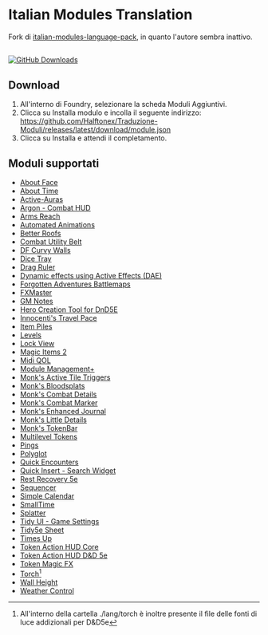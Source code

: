 # Italian Modules Translation

Fork di [italian-modules-language-pack](https://gitlab.com/riccisi/italian-modules-language-pack), in quanto l'autore sembra inattivo.

##
[![GitHub Downloads](https://img.shields.io/github/release/Halftonex/Traduzione-Moduli?include_prereleases=&sort=semver&color=teal)](https://github.com/Halftonex/Traduzione-Moduli/releases/)

## Download
1. All'interno di Foundry, selezionare la scheda Moduli Aggiuntivi.
1. Clicca su Installa modulo e incolla il seguente indirizzo: https://github.com/Halftonex/Traduzione-Moduli/releases/latest/download/module.json
1. Clicca su Installa e attendi il completamento.

## Moduli supportati
* [About Face](https://github.com/mclemente/about-face)
* [About Time](https://gitlab.com/tposney/about-time)
* [Active-Auras](https://github.com/kandashi/Active-Auras)
* [Argon - Combat HUD](https://github.com/theripper93/enhancedcombathud)
* [Arms Reach](https://github.com/p4535992/foundryvtt-arms-reach)
* [Automated Animations](https://github.com/otigon/automated-jb2a-animations)
* [Better Roofs](https://github.com/theripper93/Better-Roofs/)
* [Combat Utility Belt](https://github.com/death-save/combat-utility-belt)
* [DF Curvy Walls](https://github.com/flamewave000/dragonflagon-fvtt/tree/master/df-curvy-walls)
* [Dice Tray](https://gitlab.com/asacolips-projects/foundry-mods/foundry-vtt-dice-calculator)
* [Drag Ruler](https://github.com/manuelVo/foundryvtt-drag-ruler)
* [Dynamic effects using Active Effects (DAE)](https://gitlab.com/tposney/dae)
* [Forgotten Adventures Battlemaps](https://www.forgotten-adventures.net/)
* [FXMaster](https://github.com/ghost-fvtt/fxmaster)
* [GM Notes](https://github.com/bithir/gm-notes)
* [Hero Creation Tool for DnD5E](https://github.com/HeroCreationLab/hero-creation-tool)
* [Innocenti's Travel Pace](https://github.com/rinnocenti/travel-pace)
* [Item Piles](https://github.com/fantasycalendar/FoundryVTT-ItemPiles)
* [Levels](https://github.com/theripper93/Levels)
* [Lock View](https://github.com/CDeenen/LockView)
* [Magic Items 2](https://github.com/PwQt/magic-items-2)
* [Midi QOL](https://gitlab.com/tposney/midi-qol)
* [Module Management+](https://github.com/mouse0270/module-credits)
* [Monk's Active Tile Triggers](https://github.com/ironmonk88/monks-active-tiles)
* [Monk's Bloodsplats](https://github.com/ironmonk88/monks-bloodsplats)
* [Monk's Combat Details](https://github.com/ironmonk88/monks-combat-details)
* [Monk's Combat Marker](https://github.com/ironmonk88/monks-combat-marker)
* [Monk's Enhanced Journal](https://github.com/ironmonk88/monks-enhanced-journal)
* [Monk's Little Details](https://github.com/ironmonk88/monks-little-details)
* [Monk's TokenBar](https://github.com/ironmonk88/monks-tokenbar)
* [Multilevel Tokens](https://github.com/grandseiken/foundryvtt-multilevel-tokens)
* [Pings](https://gitlab.com/foundry-azzurite/pings)
* [Polyglot](https://github.com/mclemente/fvtt-module-polyglot)
* [Quick Encounters](https://github.com/spetzel2020/quick-encounters)
* [Quick Insert - Search Widget](https://gitlab.com/fvtt-modules-lab/quick-insert)
* [Rest Recovery 5e](https://github.com/fantasycalendar/FoundryVTT-RestRecovery)
* [Sequencer](https://github.com/fantasycalendar/FoundryVTT-Sequencer)
* [Simple Calendar](https://github.com/vigoren/foundryvtt-simple-calendar)
* [SmallTime](https://github.com/unsoluble/smalltime)
* [Splatter](https://github.com/theripper93/Splatter)
* [Tidy UI - Game Settings](https://github.com/sdenec/tidy-ui_game-settings)
* [Tidy5e Sheet](https://github.com/sdenec/tidy5e-sheet)
* [Times Up](https://gitlab.com/tposney/times-up)
* [Token Action HUD Core](https://github.com/Larkinabout/fvtt-token-action-hud-core)
* [Token Action HUD D&D 5e](https://github.com/Larkinabout/fvtt-token-action-hud-dnd5e)
* [Token Magic FX](https://github.com/Feu-Secret/Tokenmagic)
* [Torch](https://github.com/League-of-Foundry-Developers/torch)[^1]
* [Wall Height](https://github.com/theripper93/wall-height)
* [Weather Control](https://gitlab.com/jstebenne/foundryvtt-weather-control)

[^1]: All'interno della cartella ./lang/torch è inoltre presente il file delle fonti di luce addizionali per D&D5e
